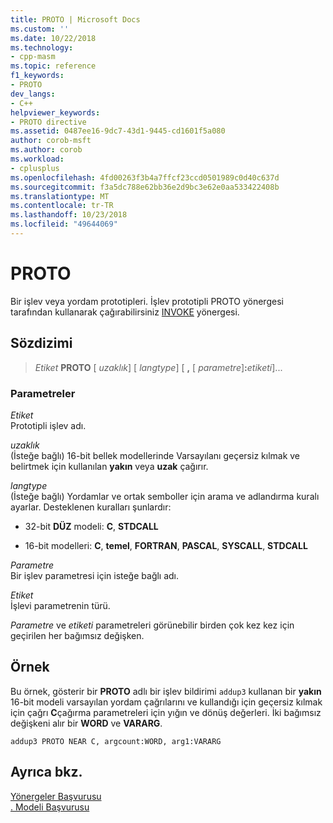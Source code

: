 ```yaml
---
title: PROTO | Microsoft Docs
ms.custom: ''
ms.date: 10/22/2018
ms.technology:
- cpp-masm
ms.topic: reference
f1_keywords:
- PROTO
dev_langs:
- C++
helpviewer_keywords:
- PROTO directive
ms.assetid: 0487ee16-9dc7-43d1-9445-cd1601f5a080
author: corob-msft
ms.author: corob
ms.workload:
- cplusplus
ms.openlocfilehash: 4fd00263f3b4a7ffcf23ccd0501989c0d40c637d
ms.sourcegitcommit: f3a5dc788e62bb36e2d9bc3e62e0aa533422408b
ms.translationtype: MT
ms.contentlocale: tr-TR
ms.lasthandoff: 10/23/2018
ms.locfileid: "49644069"
---
```

# <a name="proto"></a>PROTO

Bir işlev veya yordam prototipleri. İşlev prototipli PROTO yönergesi tarafından kullanarak çağırabilirsiniz [INVOKE](invoke.md) yönergesi.

## <a name="syntax"></a>Sözdizimi

> *Etiket* **PROTO** \[ *uzaklık*] \[ *langtype*] \[ __,__ \[ *parametre*]__:__*etiketi*]...

### <a name="parameters"></a>Parametreler

*Etiket*<br/>
Prototipli işlev adı.

*uzaklık*<br/>
(İsteğe bağlı) 16-bit bellek modellerinde Varsayılanı geçersiz kılmak ve belirtmek için kullanılan **yakın** veya **uzak** çağırır.

*langtype*<br/>
(İsteğe bağlı) Yordamlar ve ortak semboller için arama ve adlandırma kuralı ayarlar. Desteklenen kuralları şunlardır:

- 32-bit **DÜZ** modeli: **C**, **STDCALL**

- 16-bit modelleri: **C**, **temel**, **FORTRAN**, **PASCAL**, **SYSCALL**, **STDCALL**

*Parametre*<br/>
Bir işlev parametresi için isteğe bağlı adı.

*Etiket*<br/>
İşlevi parametrenin türü.

*Parametre* ve *etiketi* parametreleri görünebilir birden çok kez kez için geçirilen her bağımsız değişken.

## <a name="example"></a>Örnek

Bu örnek, gösterir bir **PROTO** adlı bir işlev bildirimi `addup3` kullanan bir **yakın** 16-bit modeli varsayılan yordam çağrılarını ve kullandığı için geçersiz kılmak için çağrı **C**çağırma parametreleri için yığın ve dönüş değerleri. İki bağımsız değişkeni alır bir **WORD** ve **VARARG**.

```MASM
addup3 PROTO NEAR C, argcount:WORD, arg1:VARARG
```

## <a name="see-also"></a>Ayrıca bkz.

[Yönergeler Başvurusu](directives-reference.md)<br/>
[. Modeli Başvurusu](dot-model.md)<br/>
